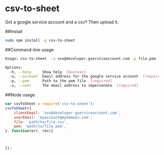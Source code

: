 csv-to-sheet
============

Got a google service account and a csv?  Then upload it.

##Install
```bash
sudo npm install -g csv-to-sheet
```

##Command-line usage
```bash
Usage: csv-to-sheet  -a xxx@developer.gserviceaccount.com -p file.pem file.csv

Options:
  -h, --help     Show help  [boolean]
  -a, --account  Email address for the google service account  [required]
  -p, --pem      Path to the pem file  [required]
  -u, --user     The email address to impersonate  [required]
```

##Node usage
```js
var csvToSheet = require('csv-to-sheet');
csvToSheet({
	clientEmail: 'xxx@developer.gserviceaccount.com',
	userEmail: 'myaccount@mydomain.com',
	file: 'path/to/file.csv',
	pem: 'path/to/file.pem',
}, function(err, res){



});
```




